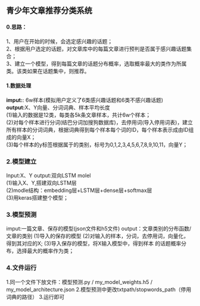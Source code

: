 ## 青少年文章推荐分类系统
#### 0.思路：  
1、用户在开始的时候，会选定感兴趣的话题；  
2、根据用户选定的话题，对文章库中的每篇文章进行预判是否属于感兴趣话题集合；  
3、建立一个模型，得到每篇文章的话题分布概率，选取概率最大的类作为所属类。该类如果在话题集中，则推荐。


#### 1.数据处理
<b>imput:</b>: 6w样本(模拟用户定义了6类感兴趣话题和6类不感兴趣话题)  
<b>output:</b>X、Y向量、分词词典、样本平均长度  
(1)输入的数据是12类，每类各5k条文章样本，共计6w个样本；  
(2)对每个样本进行分词(结巴分词加搜狗数据库)，去停用词(导入停用词表)，建立所有样本的分词词典，根据词典得到每个样本每个词的ID，每个样本表示成由ID组成的向量X；  
(3)每个样本的y标签根据属于的类别，标号为0,1,2,3,4,5,6,7,8,9,10,11，向量Y；

### 2.模型建立
Input:X、Y
output:双向LSTM molel  
(1)输入X、Y,搭建双向LSTM层  
(2)modle结构：embedding层+LSTM层+dense层+softmax层  
(3)用keras搭建整个模型；

### 3.模型预测
imput:一篇文章、保存的模型(json文件和h5文件)
output：文章类别的分布函数/文章的类别
(1)导入的保存的模型
(2)对输入的样本，分词，去停用词，向量化，得到其对应的X;
(3)导入保存的模型，将X输入模型中，得到样本 的话题概率分布，选择最大的概率作为类；

### 4.文件运行
1.同一个文件下放文件：模型预测.py / my_model_weights.h5  / my_model_architecture.json
2.模型预测中更改txtpath/stopwords_path（停用词典的路径）
3.运行即可
